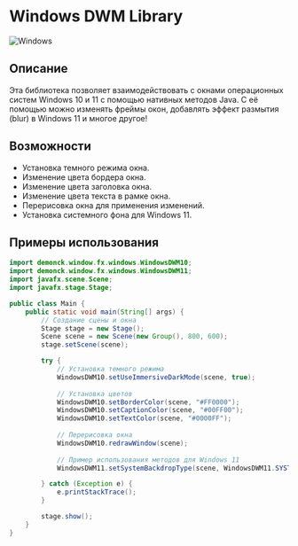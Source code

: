 # Windows DWM Library

![Windows](https://img.shields.io/badge/Windows-10%20%26%2011-blue)

## Описание

Эта библиотека позволяет взаимодействовать с окнами операционных систем Windows 10 и 11 с помощью нативных методов Java. С её помощью можно изменять фреймы окон, добавлять эффект размытия (blur) в Windows 11 и многое другое!

## Возможности

- Установка темного режима окна.
- Изменение цвета бордера окна.
- Изменение цвета заголовка окна.
- Изменение цвета текста в рамке окна.
- Перерисовка окна для применения изменений.
- Установка системного фона для Windows 11.

## Примеры использования

```java
import demonck.window.fx.windows.WindowsDWM10;
import demonck.window.fx.windows.WindowsDWM11;
import javafx.scene.Scene;
import javafx.stage.Stage;

public class Main {
    public static void main(String[] args) {
        // Создание сцены и окна
        Stage stage = new Stage();
        Scene scene = new Scene(new Group(), 800, 600);
        stage.setScene(scene);

        try {
            // Установка темного режима
            WindowsDWM10.setUseImmersiveDarkMode(scene, true);
            
            // Установка цветов
            WindowsDWM10.setBorderColor(scene, "#FF0000");
            WindowsDWM10.setCaptionColor(scene, "#00FF00");
            WindowsDWM10.setTextColor(scene, "#0000FF");
            
            // Перерисовка окна
            WindowsDWM10.redrawWindow(scene);
            
            // Пример использования методов для Windows 11
            WindowsDWM11.setSystemBackdropType(scene, WindowsDWM11.SYSTEMBACKDROP_TYPE_ACRYLIC);

        } catch (Exception e) {
            e.printStackTrace();
        }

        stage.show();
    }
}

